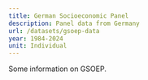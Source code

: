 ```yaml
---
title: German Socioeconomic Panel
description: Panel data from Germany
url: /datasets/gsoep-data
year: 1984-2024
unit: Individual
---
```


Some information on GSOEP.
